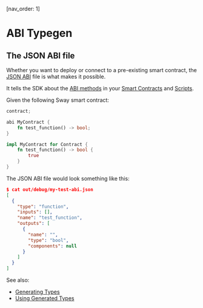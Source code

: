 [nav_order: 1]

# ABI Typegen

## The JSON ABI file

Whether you want to deploy or connect to a pre-existing smart contract, the [JSON ABI](https://fuellabs.github.io/sway/v{{site.data.versions.sway}}/book/introduction/sway_quickstart.html?highlight=abi#abi) file is what makes it possible.

It tells the SDK about the [ABI methods](https://fuellabs.github.io/sway/v{{site.data.versions.sway}}/book/introduction/sway_quickstart.html?highlight=abi#abi) in your [Smart Contracts](https://fuellabs.github.io/sway/vv{{site.data.versions.sway}}/book/sway-program-types/smart_contracts.html) and [Scripts](https://fuellabs.github.io/sway/vv{{site.data.versions.sway}}/book/sway-program-types/scripts.html).

Given the following Sway smart contract:

```rust
contract;

abi MyContract {
    fn test_function() -> bool;
}

impl MyContract for Contract {
    fn test_function() -> bool {
        true
    }
}
```

The JSON ABI file would look something like this:

```json
$ cat out/debug/my-test-abi.json
[
  {
    "type": "function",
    "inputs": [],
    "name": "test_function",
    "outputs": [
      {
        "name": "",
        "type": "bool",
        "components": null
      }
    ]
  }
]
```

See also:

- [Generating Types](./generating-types-from-abi.md)
- [Using Generated Types](./using-generated-types.md)
